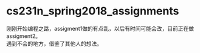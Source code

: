 # cs231n_spring2018_assignments
刚刚开始编程之路，assigment1做的有点乱，以后有时间可能会改，目前正在做assigment2。<br>
遇到不会的地方，借鉴了其他人的想法。
